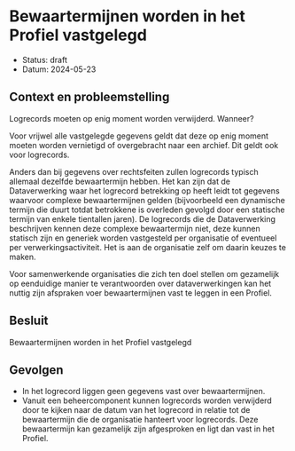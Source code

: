 # Bewaartermijnen worden in het Profiel vastgelegd

- Status: draft
- Datum: 2024-05-23


## Context en probleemstelling

Logrecords moeten op enig moment worden verwijderd. Wanneer?

Voor vrijwel alle vastgelegde gegevens geldt dat deze op enig moment moeten worden vernietigd of overgebracht naar een archief. Dit geldt ook voor logrecords.

Anders dan bij gegevens over rechtsfeiten zullen logrecords typisch allemaal dezelfde bewaartermijn hebben. Het kan zijn dat de Dataverwerking waar het logrecord betrekking op heeft leidt tot gegevens waarvoor complexe bewaartermijnen gelden (bijvoorbeeld een dynamische termijn die duurt totdat betrokkene is overleden gevolgd door een statische termijn van enkele tientallen jaren). De logrecords die de Dataverwerking beschrijven kennen deze complexe bewaartermijn niet, deze kunnen statisch zijn en generiek worden vastgesteld per organisatie of eventueel per verwerkingsactiviteit. Het is aan de organisatie zelf om daarin keuzes te maken.

Voor samenwerkende organisaties die zich ten doel stellen om gezamelijk op eenduidige manier te verantwoorden over dataverwerkingen kan het nuttig zijn afspraken voer bewaartermijnen vast te leggen in een Profiel.


## Besluit

Bewaartermijnen worden in het Profiel vastgelegd


## Gevolgen

- In het logrecord liggen geen gegevens vast over bewaartermijnen.
- Vanuit een beheercomponent kunnen logrecords worden verwijderd door te kijken naar de datum van het logrecord in relatie tot de bewaartermijn die de organisatie hanteert voor logrecords. Deze bewaartermijn kan gezamelijk zijn afgesproken en ligt dan vast in het Profiel.
